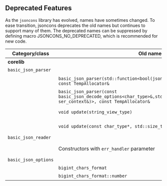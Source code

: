## Deprecated Features

As the `jsoncons` library has evolved, names have sometimes changed. To ease transition, jsoncons deprecates the old names but continues to support many of them. The deprecated names can be suppressed by defining macro JSONCONS_NO_DEPRECATED, which is recommended for new code.

Category/class|Old name|Replacement
--------|-----------|--------------
__corelib__|&nbsp;|&nbsp;
`basic_json_parser`|&nbsp;|&nbsp;
&nbsp;|`basic_json_parser(std::function<bool(json_errc,const ser_context&)>, const TempAllocator&`|Set error handler in options
&nbsp;|`basic_json_parser(const basic_json_decode_options<char_type>&,std::function<bool(json_errc,const ser_context&)>, const TempAllocator&`|Set error handler in options
&nbsp;|`void update(string_view_type)`|Use `set_buffer` once or provide a chunk reader
&nbsp;|`void update(const char_type*, std::size_t)`|Use `set_buffer` once or provide a chunk reader
`basic_json_reader`|&nbsp;|&nbsp;
&nbsp;|Constructors with `err_handler` parameter|Set `err_handler` in options instead
`basic_json_options`|&nbsp;|&nbsp;
&nbsp;|`bigint_chars_format`|`bignum_chars_format`
&nbsp;|`bigint_chars_format::number`|`bignum_chars_format::raw`



